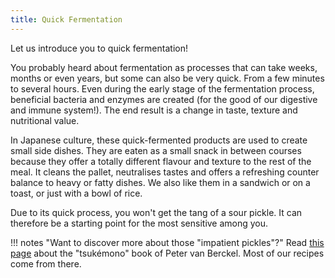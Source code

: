 ```yaml
---
title: Quick Fermentation
---
```

Let us introduce you to quick fermentation!

You probably heard about fermentation as processes that can take weeks, months or even years, but some can also be very quick. From a few minutes to several hours.
Even during the early stage of the fermentation process, beneficial bacteria and enzymes are created (for the good of our digestive and immune system!). The end result is a change in taste, texture and nutritional value.

In Japanese culture, these quick-fermented products are used to create small side dishes. They are eaten as a small snack in between courses because they offer a totally different flavour and texture to the rest of the meal. It cleans the pallet, neutralises tastes and offers a refreshing counter balance to heavy or fatty dishes. We also like them in a sandwich or on a toast, or just with a bowl of rice.

Due to its quick process, you won't get the tang of a sour pickle. It can therefore be a starting point for the most sensitive among you.

!!! notes "Want to discover more about those "impatient pickles"?"
    Read [this page](https://tsukemono.nl/home-engels/) about the "tsukémono" book of Peter van Berckel. Most of our recipes come from there.
